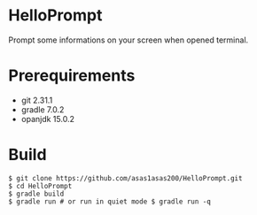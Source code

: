 # HelloPrompt
Prompt some informations on your screen when opened terminal.

# Prerequirements
+ git 2.31.1
+ gradle 7.0.2
+ opanjdk 15.0.2

# Build
```
$ git clone https://github.com/asas1asas200/HelloPrompt.git
$ cd HelloPrompt
$ gradle build
$ gradle run # or run in quiet mode $ gradle run -q 
```

